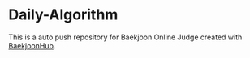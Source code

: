 # Daily-Algorithm
This is a auto push repository for Baekjoon Online Judge created with [BaekjoonHub](https://github.com/BaekjoonHub/BaekjoonHub).
